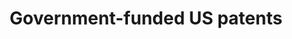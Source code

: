---
layout: default
api_or_bulk_downloads: Bulk
citation: 'Lee Fleming; Hillary Green; Guan-Cheng Li; Matt Marx; Dennis Yao, 2019,
  "Replication Data for: Government-funded research increasingly fuels innovation",
  https://doi.org/10.7910/DVN/DKESRC'
code: https://dataverse.harvard.edu/dataset.xhtml?persistentId=doi:10.7910/DVN/DKESRC
description: 'This includes patent level metadata, 1926-1975 (OCRed from USPTO Image
  PDF files), 1976-2017 (parsed from USPTO HTML files), patent meta data, CPC, geography,
  agencies, entity size of the patent owner etc, government support categories at
  patent level and finally, aggregate yearly statistics. (2019-06-02) '
documentation: https://dataverse.harvard.edu/dataset.xhtml?persistentId=doi:10.7910/DVN/DKESRC
error_metrics: 'Yes'
location: https://dataverse.harvard.edu/dataset.xhtml?persistentId=doi:10.7910/DVN/DKESRC
slug: /gov_funded_us_patents
terms_of_use: 'CC0 - "Public Domain Dedication" '
timeframe: 1926-2017
title: Government-funded US patents
uuid: fa668908-1b25-4582-92aa-3d8bf4d3085a
versioning: N
---